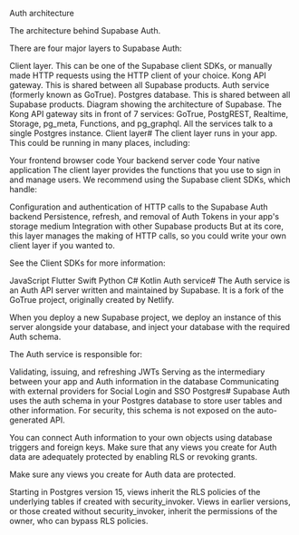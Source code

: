 Auth architecture

The architecture behind Supabase Auth.

There are four major layers to Supabase Auth:

Client layer. This can be one of the Supabase client SDKs, or manually made HTTP requests using the HTTP client of your choice.
Kong API gateway. This is shared between all Supabase products.
Auth service (formerly known as GoTrue).
Postgres database. This is shared between all Supabase products.
Diagram showing the architecture of Supabase. The Kong API gateway sits in front of 7 services: GoTrue, PostgREST, Realtime, Storage, pg_meta, Functions, and pg_graphql. All the services talk to a single Postgres instance.
Client layer#
The client layer runs in your app. This could be running in many places, including:

Your frontend browser code
Your backend server code
Your native application
The client layer provides the functions that you use to sign in and manage users. We recommend using the Supabase client SDKs, which handle:

Configuration and authentication of HTTP calls to the Supabase Auth backend
Persistence, refresh, and removal of Auth Tokens in your app's storage medium
Integration with other Supabase products
But at its core, this layer manages the making of HTTP calls, so you could write your own client layer if you wanted to.

See the Client SDKs for more information:

JavaScript
Flutter
Swift
Python
C#
Kotlin
Auth service#
The Auth service is an Auth API server written and maintained by Supabase. It is a fork of the GoTrue project, originally created by Netlify.

When you deploy a new Supabase project, we deploy an instance of this server alongside your database, and inject your database with the required Auth schema.

The Auth service is responsible for:

Validating, issuing, and refreshing JWTs
Serving as the intermediary between your app and Auth information in the database
Communicating with external providers for Social Login and SSO
Postgres#
Supabase Auth uses the auth schema in your Postgres database to store user tables and other information. For security, this schema is not exposed on the auto-generated API.

You can connect Auth information to your own objects using database triggers and foreign keys. Make sure that any views you create for Auth data are adequately protected by enabling RLS or revoking grants.

Make sure any views you create for Auth data are protected.

Starting in Postgres version 15, views inherit the RLS policies of the underlying tables if created with security_invoker. Views in earlier versions, or those created without security_invoker, inherit the permissions of the owner, who can bypass RLS policies.

